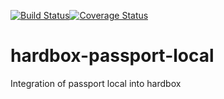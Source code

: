 [![Build Status](https://travis-ci.org/akayami/hardbox-passport-local.svg?branch=master)](https://travis-ci.org/akayami/hardbox-passport-local)[![Coverage Status](https://coveralls.io/repos/github/akayami/hardbox-passport-local/badge.svg?branch=2.0)](https://coveralls.io/github/akayami/hardbox-passport-local?branch=2.0)

# hardbox-passport-local
Integration of passport local into hardbox
